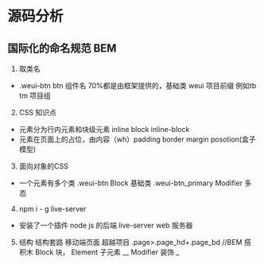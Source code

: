 # 源码分析

## 国际化的命名规范 BEM

1. 取类名
 - .weui-btn
    btn 组件名 70%都是由框架提供的，基础类
    weui 项目前缀 例如tb tm 项目组
2. CSS 知识点
 - 元素分为行内元素和块级元素 inline  block inline-block
 - 元素在页面上的占位，由内容（wh）padding border margin posotion(盒子模型)
3. 面向对象的CSS
 - 一个元素有多个类
    .weui-btn Block 基础类
    .weui-btn_primary Modifier 多态

4. npm i - g live-server
- 安装了一个插件
    node js 的后端
    live-server web 服务器

5. 结构
    结构套路 移动端页面 超越项目
    .page>.page_hd+.page_bd //BEM 搭积木 Block 块，
    Element 子元素 __
    Modifier 装饰 _
